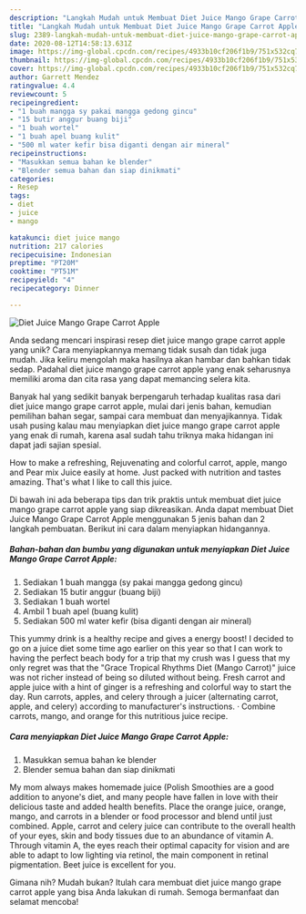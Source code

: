 ```yaml
---
description: "Langkah Mudah untuk Membuat Diet Juice Mango Grape Carrot Apple yang Bisa Manjain Lidah"
title: "Langkah Mudah untuk Membuat Diet Juice Mango Grape Carrot Apple yang Bisa Manjain Lidah"
slug: 2389-langkah-mudah-untuk-membuat-diet-juice-mango-grape-carrot-apple-yang-bisa-manjain-lidah
date: 2020-08-12T14:58:13.631Z
image: https://img-global.cpcdn.com/recipes/4933b10cf206f1b9/751x532cq70/diet-juice-mango-grape-carrot-apple-foto-resep-utama.jpg
thumbnail: https://img-global.cpcdn.com/recipes/4933b10cf206f1b9/751x532cq70/diet-juice-mango-grape-carrot-apple-foto-resep-utama.jpg
cover: https://img-global.cpcdn.com/recipes/4933b10cf206f1b9/751x532cq70/diet-juice-mango-grape-carrot-apple-foto-resep-utama.jpg
author: Garrett Mendez
ratingvalue: 4.4
reviewcount: 5
recipeingredient:
- "1 buah mangga sy pakai mangga gedong gincu"
- "15 butir anggur buang biji"
- "1 buah wortel"
- "1 buah apel buang kulit"
- "500 ml water kefir bisa diganti dengan air mineral"
recipeinstructions:
- "Masukkan semua bahan ke blender"
- "Blender semua bahan dan siap dinikmati"
categories:
- Resep
tags:
- diet
- juice
- mango

katakunci: diet juice mango 
nutrition: 217 calories
recipecuisine: Indonesian
preptime: "PT20M"
cooktime: "PT51M"
recipeyield: "4"
recipecategory: Dinner

---
```



![Diet Juice Mango Grape Carrot Apple](https://img-global.cpcdn.com/recipes/4933b10cf206f1b9/751x532cq70/diet-juice-mango-grape-carrot-apple-foto-resep-utama.jpg)

Anda sedang mencari inspirasi resep diet juice mango grape carrot apple yang unik? Cara menyiapkannya memang tidak susah dan tidak juga mudah. Jika keliru mengolah maka hasilnya akan hambar dan bahkan tidak sedap. Padahal diet juice mango grape carrot apple yang enak seharusnya memiliki aroma dan cita rasa yang dapat memancing selera kita.

Banyak hal yang sedikit banyak berpengaruh terhadap kualitas rasa dari diet juice mango grape carrot apple, mulai dari jenis bahan, kemudian pemilihan bahan segar, sampai cara membuat dan menyajikannya. Tidak usah pusing kalau mau menyiapkan diet juice mango grape carrot apple yang enak di rumah, karena asal sudah tahu triknya maka hidangan ini dapat jadi sajian spesial.

How to make a refreshing, Rejuvenating and colorful carrot, apple, mango and Pear mix Juice easily at home. Just packed with nutrition and tastes amazing. That&#39;s what I like to call this juice.


Di bawah ini ada beberapa tips dan trik praktis untuk membuat diet juice mango grape carrot apple yang siap dikreasikan. Anda dapat membuat Diet Juice Mango Grape Carrot Apple menggunakan 5 jenis bahan dan 2 langkah pembuatan. Berikut ini cara dalam menyiapkan hidangannya.

<!--inarticleads1-->

##### Bahan-bahan dan bumbu yang digunakan untuk menyiapkan Diet Juice Mango Grape Carrot Apple:

1. Sediakan 1 buah mangga (sy pakai mangga gedong gincu)
1. Sediakan 15 butir anggur (buang biji)
1. Sediakan 1 buah wortel
1. Ambil 1 buah apel (buang kulit)
1. Sediakan 500 ml water kefir (bisa diganti dengan air mineral)


This yummy drink is a healthy recipe and gives a energy boost! I decided to go on a juice diet some time ago earlier on this year so that I can work to having the perfect beach body for a trip that my crush was I guess that my only regret was that the &#34;Grace Tropical Rhythms Diet (Mango Carrot)&#34; juice was not richer instead of being so diluted without being. Fresh carrot and apple juice with a hint of ginger is a refreshing and colorful way to start the day. Run carrots, apples, and celery through a juicer (alternating carrot, apple, and celery) according to manufacturer&#39;s instructions. · Combine carrots, mango, and orange for this nutritious juice recipe. 

<!--inarticleads2-->

##### Cara menyiapkan Diet Juice Mango Grape Carrot Apple:

1. Masukkan semua bahan ke blender
1. Blender semua bahan dan siap dinikmati


My mom always makes homemade juice (Polish Smoothies are a good addition to anyone&#39;s diet, and many people have fallen in love with their delicious taste and added health benefits. Place the orange juice, orange, mango, and carrots in a blender or food processor and blend until just combined. Apple, carrot and celery juice can contribute to the overall health of your eyes, skin and body tissues due to an abundance of vitamin A. Through vitamin A, the eyes reach their optimal capacity for vision and are able to adapt to low lighting via retinol, the main component in retinal pigmentation. Beet juice is excellent for you. 

Gimana nih? Mudah bukan? Itulah cara membuat diet juice mango grape carrot apple yang bisa Anda lakukan di rumah. Semoga bermanfaat dan selamat mencoba!
